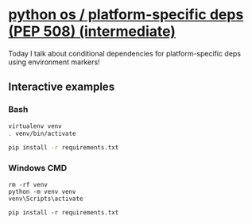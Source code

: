 # [python os / platform-specific deps (PEP 508) (intermediate)](https://youtu.be/cNQhpprVyn0)

Today I talk about conditional dependencies for platform-specific deps using environment markers!

## Interactive examples

### Bash

```bash
virtualenv venv
. venv/bin/activate

pip install -r requirements.txt
```

### Windows CMD

```batch
rm -rf venv
python -m venv venv
venv\Scripts\activate

pip install -r requirements.txt
```
